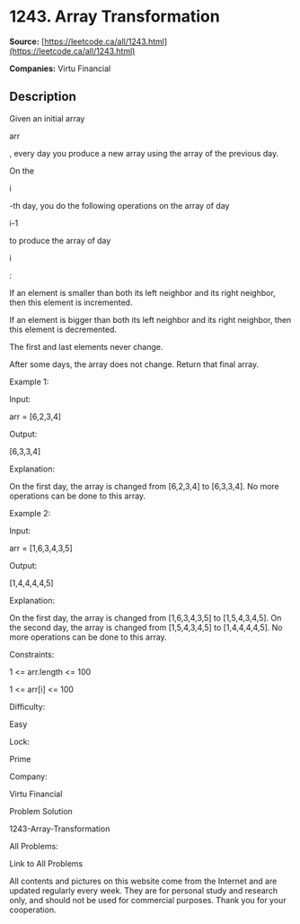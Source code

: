 # 1243. Array Transformation

**Source:** [https://leetcode.ca/all/1243.html](https://leetcode.ca/all/1243.html)

**Companies:** Virtu Financial

## Description

Given an initial array

arr

, every day you produce a new array using the array of
        the previous day.

On the

i

-th day, you do the following operations on the array of day

i-1

to
        produce the array of day

i

:

If an element is smaller than both its left neighbor and its right neighbor, then this
            element is incremented.

If an element is bigger than both its left neighbor and its right neighbor, then this
            element is decremented.

The first and last elements never change.

After some days, the array does not change. Return that final array.

Example 1:

Input:

arr = [6,2,3,4]

Output:

[6,3,3,4]

Explanation:

On the first day, the array is changed from [6,2,3,4] to [6,3,3,4].
No more operations can be done to this array.

Example 2:

Input:

arr = [1,6,3,4,3,5]

Output:

[1,4,4,4,4,5]

Explanation:

On the first day, the array is changed from [1,6,3,4,3,5] to [1,5,4,3,4,5].
On the second day, the array is changed from [1,5,4,3,4,5] to [1,4,4,4,4,5].
No more operations can be done to this array.

Constraints:

1 <= arr.length <= 100

1 <= arr[i] <= 100

Difficulty:

Easy

Lock:

Prime

Company:

Virtu Financial

Problem Solution

1243-Array-Transformation

All Problems:

Link to All Problems

All contents and pictures on this website come from the Internet and are updated regularly every week. They are for personal study and research only, and should not be used for commercial purposes. Thank you for your cooperation.

